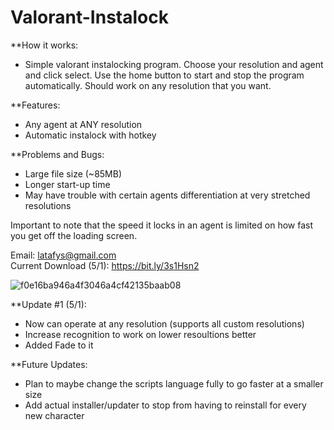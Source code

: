 # Valorant-Instalock

**How it works:
- Simple valorant instalocking program. Choose your resolution and agent and click select. Use the home button to start and stop the program automatically. Should work on any resolution that you want.

**Features:
- Any agent at ANY resolution
- Automatic instalock with hotkey

**Problems and Bugs:
- Large file size (~85MB)
- Longer start-up time
- May have trouble with certain agents differentiation at very stretched resolutions


Important to note that the speed it locks in an agent is limited on how fast you get off the loading screen.  

Email: latafys@gmail.com                                                                                                                                                
Current Download (5/1): https://bit.ly/3s1Hsn2

![f0e16ba946a4f3046a4cf42135baab08](https://user-images.githubusercontent.com/103542834/166167239-79da38fd-b2c7-4299-8f77-fe715b324354.png)


**Update #1 (5/1): 
- Now can operate at any resolution  (supports all custom resolutions)
- Increase recognition to work on lower resoultions better
- Added Fade to it

**Future Updates:
- Plan to maybe change the scripts language fully to go faster at a smaller size
- Add actual installer/updater to stop from having to reinstall for every new character

